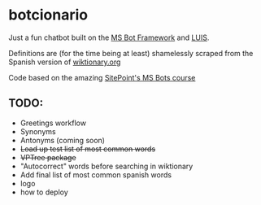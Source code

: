 # botcionario

Just a fun chatbot built on the [MS Bot Framework](https://dev.botframework.com/) and [LUIS](https://www.luis.ai).

Definitions are (for the time being at least) shamelessly scraped from the Spanish version of [wiktionary.org](https://es.wiktionary.org)

Code based on the amazing [SitePoint's MS Bots course](https://www.sitepoint.com/premium/courses/ms-bots-2939)

## TODO:

- Greetings workflow
- Synonyms
- Antonyms (coming soon)
- ~~Load up test list of most common words~~
- ~~VPTree package~~
- "Autocorrect" words before searching in wiktionary
- Add final list of most common spanish words
- logo
- how to deploy
